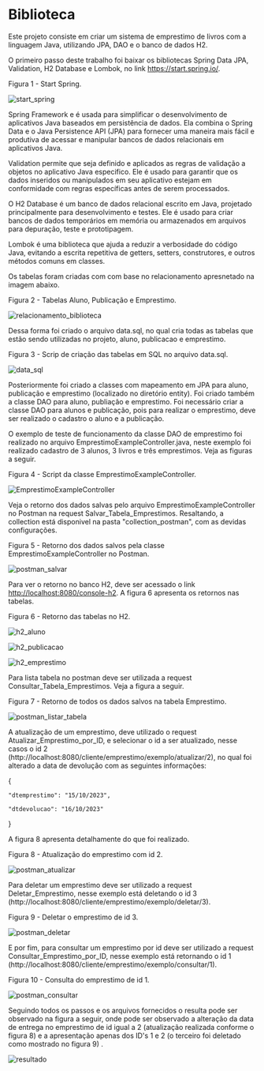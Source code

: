 # Biblioteca

Este projeto consiste em criar um sistema de emprestimo de livros com a linguagem Java, utilizando JPA, DAO e o banco de dados H2.

O primeiro passo deste trabalho foi baixar os bibliotecas Spring Data JPA, Validation, H2 Database e Lombok, no link <https://start.spring.io/>.

Figura 1 - Start Spring.

![start_spring](imagens/start_spring_atualizado.png)

Spring Framework e é usada para simplificar o desenvolvimento de aplicativos Java baseados em persistência de dados. Ela combina o Spring Data e o Java Persistence API (JPA) para fornecer uma maneira mais fácil e produtiva de acessar e manipular bancos de dados relacionais em aplicativos Java.

 Validation permite que seja definido e aplicados as regras de validação a objetos no aplicativo Java especifico. Ele é usado para garantir que os dados inseridos ou manipulados em seu aplicativo estejam em conformidade com regras específicas antes de serem processados.

 O H2 Database é um banco de dados relacional escrito em Java, projetado principalmente para desenvolvimento e testes. Ele é usado para criar bancos de dados temporários em memória ou armazenados em arquivos para depuração, teste e prototipagem.

Lombok é uma biblioteca que ajuda a reduzir a verbosidade do código Java, evitando a escrita repetitiva de getters, setters, construtores, e outros métodos comuns em classes.

Os tabelas foram criadas com com base no relacionamento apresnetado na imagem abaixo.

Figura 2 - Tabelas Aluno, Publicação e Emprestimo.

![relacionamento_biblioteca](imagens/relacionamento_biblioteca.drawio.png)

Dessa forma foi criado o arquivo data.sql, no qual cria todas as tabelas que estão sendo utilizadas no projeto, aluno, publicacao e emprestimo.

Figura 3 - Scrip de criação das tabelas em SQL no arquivo data.sql.

![data_sql](imagens/data_sql.png)

Posteriormente foi criado a classes com mapeamento em JPA para aluno, publicação e emprestimo (localizado no diretório entity). Foi criado também a classe DAO para aluno, publiação e emprestimo. Foi necessário criar a classe DAO para alunos e publicação, pois para realizar o emprestimo, deve ser realizado o cadastro o aluno e a publicação.

O exemplo de teste de funcionamento da classe DAO de emprestimo foi realizado no arquivo EmprestimoExampleController.java, neste exemplo foi realizado cadastro de 3 alunos, 3 livros e três emprestimos. Veja as figuras a seguir.

Figura 4 - Script da classe EmprestimoExampleController.

![EmprestimoExampleController](imagens/EmprestimoExampleController.png)

Veja o retorno dos dados salvas pelo arquivo EmprestimoExampleController no Postman na request Salvar_Tabela_Emprestimos. Resaltando, a collection está disponivel na pasta "collection_postman", com as devidas configurações.

Figura 5 - Retorno dos dados salvos pela classe EmprestimoExampleController no Postman.

![postman_salvar](imagens/postman_salvar.png)

Para ver o retorno no banco H2, deve ser acessado o link <http://localhost:8080/console-h2>. A figura 6 apresenta os retornos nas tabelas.

Figura 6 - Retorno das tabelas no H2.

![h2_aluno](imagens/h2_aluno.png)

![h2_publicacao](imagens/h2_publicacao.png)

![h2_emprestimo](imagens/h2_emprestimo.png)

Para lista  tabela no postman deve ser utilizada a request Consultar_Tabela_Emprestimos. Veja a figura a seguir.

Figura 7 - Retorno de todos os dados salvos na tabela Emprestimo.

![postman_listar_tabela](imagens/postman_listar_tabela.png)

A atualização de um emprestimo, deve utilizado o request Atualizar_Emprestimo_por_ID, e selecionar o id a ser atualizado, nesse casos o id 2 (http://localhost:8080/cliente/emprestimo/exemplo/atualizar/2),
no qual foi alterado a data de devolução com as seguintes informações:

{

    "dtemprestimo": "15/10/2023",
    
    "dtdevolucao": "16/10/2023"
    
}

A figura 8 apresenta detalhamente do que foi realizado.

Figura 8 - Atualização do emprestimo com id 2.

![postman_atualizar](imagens/postman_atualizar.png)

Para deletar um emprestimo deve ser utilizado a request Deletar_Emprestimo, nesse exemplo está deletando o id 3 (http://localhost:8080/cliente/emprestimo/exemplo/deletar/3).

Figura 9 - Deletar o emprestimo de id 3.

![postman_deletar](imagens/postman_deletar.png)

E por fim, para consultar um emprestimo por id deve ser utilizado a request Consultar_Emprestimo_por_ID, nesse exemplo está retornando o id 1 (http://localhost:8080/cliente/emprestimo/exemplo/consultar/1).

Figura 10 - Consulta do emprestimo de id 1.

![postman_consultar](imagens/postman_consultar_id.png)

Seguindo todos os passos e os arquivos fornecidos o resulta pode ser observado na figura a seguir, onde pode ser observado a alteração da data de entrega no emprestimo de id igual a 2 (atualização realizada conforme o figura 8) e a apresentação apenas dos ID's 1 e 2 (o terceiro foi deletado como mostrado no figura 9) .

![resultado](imagens/resultado.png)
